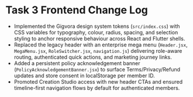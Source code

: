 # Task 3 Frontend Change Log

- Implemented the Gigvora design system tokens (`src/index.css`) with CSS variables for typography, colour, radius, spacing, and selection styling to anchor responsive behaviour across React and Flutter shells.
- Replaced the legacy header with an enterprise mega menu (`Header.jsx`, `MegaMenu.jsx`, `RoleSwitcher.jsx`, `navigation.js`) delivering role-aware routing, authenticated quick actions, and marketing journey links.
- Added a persistent policy acknowledgement banner (`PolicyAcknowledgementBanner.jsx`) to surface Terms/Privacy/Refund updates and store consent in localStorage per member ID.
- Promoted Creation Studio access with new header CTAs and ensured timeline-first navigation flows by default for authenticated members.
